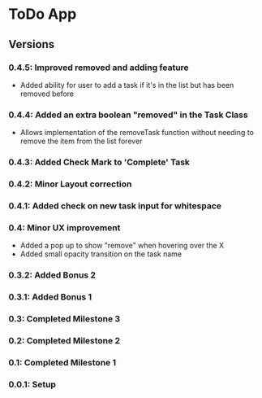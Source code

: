 # ToDo App

## Versions

### 0.4.5: Improved removed and adding feature

* Added ability for user to add a task if it's in the list but has been removed before

### 0.4.4: Added an extra boolean "removed" in the Task Class

* Allows implementation of the removeTask function without needing to remove the item from the list forever

### 0.4.3: Added Check Mark to 'Complete' Task

### 0.4.2: Minor Layout correction

### 0.4.1: Added check on new task input for whitespace

### 0.4: Minor UX improvement

* Added a pop up to show "remove" when hovering over the X
* Added small opacity transition on the task name

### 0.3.2: Added Bonus 2

### 0.3.1: Added Bonus 1

### 0.3: Completed Milestone 3

### 0.2: Completed Milestone 2

### 0.1: Completed Milestone 1

### 0.0.1: Setup
